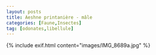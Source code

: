 ```yaml
---
layout: posts
title: Aeshne printanière - mâle
categories: [Faune,Insectes]
tag: [odonates,libellule]
---
```

{% include exif.html content="images/IMG_8689a.jpg" %}
